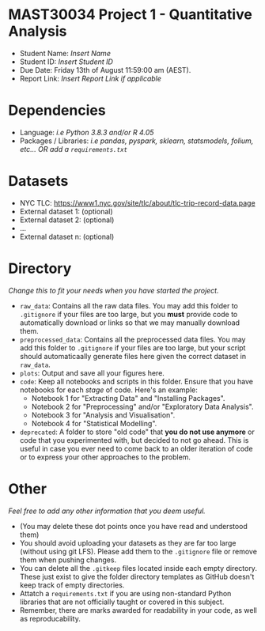 # MAST30034 Project 1 - Quantitative Analysis
- Student Name: _Insert Name_
- Student ID: _Insert Student ID_
- Due Date: Friday 13th of August 11:59:00 am (AEST).
- Report Link: _Insert Report Link if applicable_

# Dependencies
- Language: _i.e Python 3.8.3 and/or R 4.05_
- Packages / Libraries: _i.e pandas, pyspark, sklearn, statsmodels, folium, etc... OR add a `requirements.txt`_

# Datasets
- NYC TLC: https://www1.nyc.gov/site/tlc/about/tlc-trip-record-data.page
- External dataset 1: (optional)
- External dataset 2: (optional)
- ...
- External dataset n: (optional)

# Directory
_Change this to fit your needs when you have started the project._
- `raw_data`: Contains all the raw data files. You may add this folder to `.gitignore` if your files are too large, but you **must** provide code to automatically download or links so that we may manually download them. 
- `preprocessed_data`: Contains all the preprocessed data files. You may add this folder to `.gitignore` if your files are too large, but your script should automaticaally generate files here given the correct dataset in `raw_data`.
- `plots`: Output and save all your figures here.
- `code`: Keep all notebooks and scripts in this folder. Ensure that you have notebooks for each _stage_ of code. Here's an example:
    - Notebook 1 for "Extracting Data" and "Installing Packages".
    - Notebook 2 for "Preprocessing" and/or "Exploratory Data Analysis".
    - Notebook 3 for "Analysis and Visualisation".
    - Notebook 4 for "Statistical Modelling".
- `deprecated`: A folder to store "old code" that **you do not use anymore** or code that you experimented with, but decided to not go ahead. This is useful in case you ever need to come back to an older iteration of code or to express your other approaches to the problem.

# Other
_Feel free to add any other information that you deem useful._
- (You may delete these dot points once you have read and understood them)
- You should avoid uploading your datasets as they are far too large (without using git LFS). Please add them to the `.gitignore` file or remove them when pushing changes.
- You can delete all the `.gitkeep` files located inside each empty directory. These just exist to give the folder directory templates as GitHub doesn't keep track of empty directories. 
- Attatch a `requirements.txt` if you are using non-standard Python libraries that are not officially taught or covered in this subject. 
- Remember, there are marks awarded for readability in your code, as well as reproducability.
